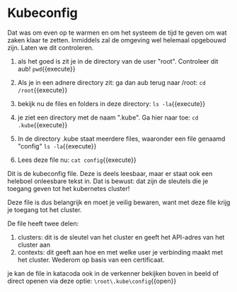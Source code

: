 # Kubeconfig 
Dat was om even op te warmen en om het systeem de tijd te geven om wat zaken klaar te zetten. Inmiddels zal de omgeving wel helemaal opgebouwd zijn. Laten we dit controleren.

1) als het goed is zit je in de directory van de user "root". Controleer dit aub!
`pwd`{{execute}}

2) Als je in een adnere directory zit: ga dan aub terug naar /root:
`cd /root`{{execute}}

3) bekijk nu de files en folders in deze directory:
`ls -la`{{execute}}

4) je ziet een directory met de naam ".kube". Ga hier naar toe:
`cd .kube`{{execute}}

5) In de directory .kube staat meerdere files, waaronder een file genaamd "config"
`ls -la`{{execute}}

6) Lees deze file nu:
`cat config`{{execute}}

Dit is de kubeconfig file. Deze is deels leesbaar, maar er staat ook een heleboel onleesbare tekst in. Dat is bewust: dat zijn de sleutels die je toegang geven tot het kubernetes cluster!

Deze file is dus belangrijk en moet je veilig bewaren, want met deze file krijg je toegang tot het cluster.

De file heeft twee delen:
1) clusters: dit is de sleutel van het cluster en geeft het API-adres van het cluster aan
2) contexts: dit geeft aan hoe en met welke user je verbinding maakt met het cluster. Wederom op basis van een certificaat.

je kan de file in katacoda ook in de verkenner bekijken boven in beeld of direct openen via deze optie:
`\root\.kube\config`{{open}}